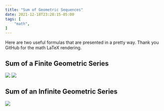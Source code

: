 ```yaml
---
title: "Sum of Geometric Sequences"
date: 2021-12-18T23:28:15-05:00
tags: [
    "math",
]
---
```

<!-- markdownlint-disable-file MD033 -->

Here are two useful formulas that are presented in a pretty way.
Thank you GitHub for the math LaTeX rendering.

## Sum of a Finite Geometric Series

<img class=equation-tall src="https://render.githubusercontent.com/render/math?math=S_n=\sum_{i=1}^{n}a_ir^{i-1}=a_1\frac{r^n-1}{r-1}">

<img class=equation-tall src="https://render.githubusercontent.com/render/math?math=S_n=a_1\frac{r^n-1}{r-1}=a_1\frac{1-r^n}{1-r}">

## Sum of an Infinite Geometric Series

<img class=equation-tall src="https://render.githubusercontent.com/render/math?math=S=\sum_{i=0}^{\infty}a_ir^i=\frac{a_1}{1-r}">
